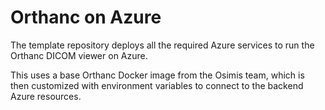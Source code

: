 # Orthanc on Azure

The template repository deploys all the required Azure services to run the Orthanc DICOM viewer on Azure.


This uses a base Orthanc Docker image from the Osimis team, which is then customized with environment variables to connect to the backend Azure resources.
